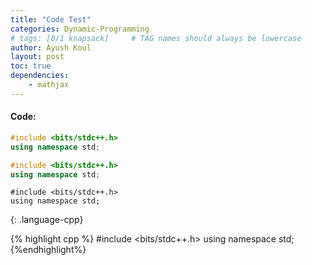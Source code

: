 ```yaml
---
title: "Code Test"
categories: Dynamic-Programming
# tags: [0/1 knapsack]     # TAG names should always be lowercase
author: Ayush Koul
layout: post
toc: true
dependencies:
    - mathjax
---
```




#### Code:
```cpp
#include <bits/stdc++.h>
using namespace std;
```

~~~ cpp
#include <bits/stdc++.h>
using namespace std;
~~~

~~~
#include <bits/stdc++.h>
using namespace std;
~~~
{: .language-cpp}

{% highlight cpp %}
#include <bits/stdc++.h>
using namespace std;
{%endhighlight%}
